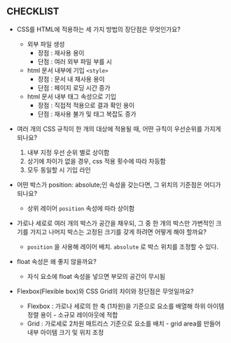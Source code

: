 ## CHECKLIST
- CSS를 HTML에 적용하는 세 가지 방법의 장단점은 무엇인가요?
	- 외부 파일 생성
		* 장점 : 재사용 용이
		- 단점 : 여러 외부 파일 부를 시 
	- html 문서 내부에 기입 `<style>`
 		- 장점 : 문서 내 재사용 용이
		- 단점 : 페이지 로딩 시간 증가
	- html 문서 내부 태그 속성으로 기입
		- 장점 : 직접적 적용으로 결과 확인 용이
		- 단점 : 재사용 불가 및 태그 복잡도 증가

- 여러 개의 CSS 규칙이 한 개의 대상에 적용될 때, 어떤 규칙이 우선순위를 가지게 되나요?
	1. 내부 지정 우선 순위 별로 상이함
	2. 상기에 차이가 없을 경우, css 적용 횟수에 따라 차등함
	3. 모두 동일할 시 기입 라인   

- 어떤 박스가 position: absolute;인 속성을 갖는다면, 그 위치의 기준점은 어디가 되나요?
	- 상위 레이어 `position` 속성에 따라 상이함

- 가로나 세로로 여러 개의 박스가 공간을 채우되, 그 중 한 개의 박스만 가변적인 크기를 가지고 나머지 박스는 고정된 크기를 갖게 하려면 어떻게 해야 할까요?
	- `position` 을 사용해 레이어 배치. `absolute` 로 박스 위치를 조정할 수 있다. 
- float 속성은 왜 좋지 않을까요?
	- 자식 요소에 float 속성을 넣으면 부모의 공간이 무시됨
   
- Flexbox(Flexible box)와 CSS Grid의 차이와 장단점은 무엇일까요?
	- Flexbox : 가로나 세로의 한 축 (1차원)을 기준으로 요소를 배열해 하위 아이템 정렬 용이 - 소규모 레이아웃에 적합
	- Grid : 가로세로 2차원 매트리스 기준으로 요소를 배치 - grid area를 만들어 내부 아이템 크기 및 위치 조정 